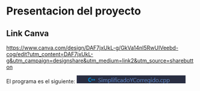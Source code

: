 # Presentacion del proyecto

## Link Canva


https://www.canva.com/design/DAF7jxUkL-g/GkVa14nI5RwUIVeebd-cog/edit?utm_content=DAF7jxUkL-g&utm_campaign=designshare&utm_medium=link2&utm_source=sharebutton


El programa es el siguiente:
![alt text](image-1.png)